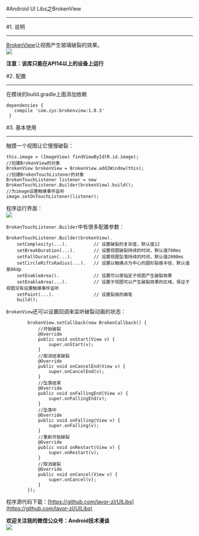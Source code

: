 #Android UI Libs之BrokenView    
***  
#1. 说明  
***  
[BrokenView](https://github.com/zhanyongsheng/BrokenView)让视图产生玻璃破裂的效果。  
![](http://i.imgur.com/qJ4nzXv.gif)  

**注意：该库只能在API14以上的设备上运行**  

#2. 配置  
***  
在模块的build.gradle上面添加依赖  
```  
dependencies {
   compile 'com.zys:brokenview:1.0.3'
 }  
```  

#3. 基本使用  
***  
触摸一个视图让它慢慢破裂：  
```  
this.image = (ImageView) findViewById(R.id.image);
//创建BrokenView的对象
BrokenView brokenView = BrokenView.add2Window(this);
//创建BrokenTouchListener的对象
BrokenTouchListener listener = new BrokenTouchListener.Builder(brokenView).build();
//为image设置触摸事件监听
image.setOnTouchListener(listener);        
```  
程序运行界面：  
![](http://i.imgur.com/TGvOArU.gif)  

`BrokenTouchListener.Builder`中有很多配置参数：  
```
BrokenTouchListener.Builder(brokenView).
    setComplexity(...).          // 设置破裂的复杂度，默认值12
    setBreakDuration(...).       // 设置视图破裂持续的时间，默认值700ms
    setFallDuration(...).        // 设置视图坠落持续的时间，默认值2000ms
    setCircleRiftsRadius(...).   // 设置以触摸点为中心的圆形裂痕半径，默认值是66dp
    setEnableArea().             // 设置可以使指定子视图产生破裂效果
    setEnableArea(...).          // 设置子视图可以产生破裂效果的区域，保证子视图没有设置触摸事件监听
    setPaint(...).               // 设置裂痕的画笔
    build();                  
```  

`BrokenView`还可以设置回调来监听破裂动画的状态：  
```
        brokenView.setCallback(new BrokenCallback() {
            //开始破裂
            @Override
            public void onStart(View v) {
                super.onStart(v);
            }
            //取消结束破裂
            @Override
            public void onCancelEnd(View v) {
                super.onCancelEnd(v);
            }
            //坠落结束
            @Override
            public void onFallingEnd(View v) {
                super.onFallingEnd(v);
            }
            //坠落中
            @Override
            public void onFalling(View v) {
                super.onFalling(v);
            }
            //重新开始破裂
            @Override
            public void onRestart(View v) {
                super.onRestart(v);
            }
            //取消破裂
            @Override
            public void onCancel(View v) {
                super.onCancel(v);
            }
        });
```

程序源代码下载：[https://github.com/lavor-zl/UILibs](https://github.com/lavor-zl/UILibs)   


**欢迎关注我的微信公众号：Android技术漫谈**  
![](http://i.imgur.com/u75x3BP.jpg)
